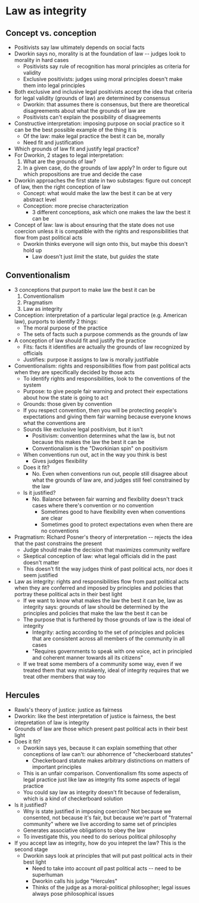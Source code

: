 # Law as integrity

## Concept vs. conception

- Positivists say law ultimately depends on social facts
- Dworkin says no, morality is at the foundation of law -- judges look to morality in hard cases
	- Positivists say rule of recognition has moral principles as criteria for validity
	- Exclusive positivists: judges using moral principles doesn't make them into legal principles
- Both exclusive and inclusive legal positivists accept the idea that criteria for legal validity (grounds of law) are determined by consensus
	- Dworkin: that assumes there is consensus, but there are theoretical disagreements about what the grounds of law are
	- Positivists can't explain the possibility of disagreements
- Constructive interpretation: imposing purpose on social practice so it can be the best possible example of the thing it is
	- Of the law: make legal practice the best it can be, morally
	- Need fit and justification
- Which grounds of law fit and justify legal practice?
- For Dworkin, 2 stages to legal interpretation:
	1. What are the grounds of law?
	2. In a given case, do the grounds of law apply? In order to figure out which propositions are true and decide the case
- Dworkin approaches the first state in two substages: figure out concept of law, then the right conception of law
	- Concept: what would make the law the best it can be at very abstract level
	- Conception: more precise characterization
		- 3 different conceptions, ask which one makes the law the best it can be
- Concept of law: law is about ensuring that the state does not use coercion unless it is compatible with the rights and responsibilities that flow from past political acts
	- Dworkin thinks everyone will sign onto this, but maybe this doesn't hold up
		- Law doesn't just *limit* the state, but *guides* the state

## Conventionalism

- 3 conceptions that purport to make law the best it can be
	1. Conventionalism
	2. Pragmatism
	3. Law as integrity
- Conception: interpretation of a particular legal practice (e.g. American law), purports to identify 2 things:
	- The moral purpose of the practice
	- The sets of facts such a purpose commends as the grounds of law
- A conception of law should fit and justify the practice
	- Fits: facts it identifies are actually the grounds of law recognized by officials
	- Justifies: purpose it assigns to law is morally justifiable
- Conventionalism: rights and responsibilities flow from past political acts when they are specifically decided by those acts
	- To identify rights and responsibilities, look to the conventions of the system
	- Purpose: to give people fair warning and protect their expectations about how the state is going to act
	- Grounds: those given by convention
	- If you respect convention, then you will be protecting people's expectations and giving them fair warning because everyone knows what the conventions are
	- Sounds like exclusive legal positivism, but it isn't
		- Positivism: convention determines what the law is, but not because this makes the law the best it can be
		- Conventionalism is the "Dworkinian spin" on positivism
	- When conventions run out, act in the way you think is best
		- Gives judges flexibility
	- Does it fit?
		- No. Even when conventions run out, people still disagree about what the grounds of law are, and judges still feel constrained by the law
	- Is it justified?
		- No. Balance between fair warning and flexibility doesn't track cases where there's convention or no convention
			- Sometimes good to have flexibility even when conventions are clear
			- Sometimes good to protect expectations even when there are no conventions
- Pragmatism: Richard Posner's theory of interpretation -- rejects the idea that the past constrains the present
	- Judge should make the decision that maximizes community welfare
	- Skeptical conception of law: what legal officials did in the past doesn't matter
	- This doesn't fit the way judges think of past political acts, nor does it seem justified
- Law as integrity: rights and responsibilities flow from past political acts when they are conferred and imposed by principles and policies that portray these political acts in their best light
	- If we want to know what makes the law the best it can be, law as integrity says: grounds of law should be determined by the principles and policies that make the law the best it can be
	- The purpose that is furthered by those grounds of law is the ideal of integrity
		- Integrity: acting according to the set of principles and policies that are consistent across all members of the community in all cases
		- "Requires governments to speak with one voice, act in principled and coherent manner towards all its citizens"
	- If we treat some members of a community some way, even if we treated them that way mistakenly, ideal of integrity requires that we treat other members that way too

## Hercules

- Rawls's theory of justice: justice as fairness
- Dworkin: like the best interpretation of justice is fairness, the best intepretation of law is integrity
- Grounds of law are those which present past political acts in their best light
- Does it fit?
	- Dworkin says yes, because it can explain something that other conceptions of law can't: our abhorrence of "checkerboard statutes"
		- Checkerboard statute makes arbitrary distinctions on matters of important principles
	- This is an unfair comparison. Conventionalism fits some aspects of legal practice just like law as integrity fits some aspects of legal practice
	- You could say law as integrity doesn't fit because of federalism, which is a kind of checkerboard solution
- Is it justified?
	- Wny is state justified in imposing coercion? Not because we consented, not because it's fair, but because we're part of "fraternal community" where we live according to same set of principles
	- Generates associative obligations to obey the law
	- To investigate this, you need to do serious political philosophy
- If you accept law as integrity, how do you intepret the law? This is the second stage
	- Dworkin says look at principles that will put past political acts in their best light
		- Need to take into account *all* past political acts -- need to be superhuman
		- Dworkin calls his judge "Hercules"
		- Thinks of the judge as a moral-political philosopher; legal issues always pose philosophical issues
